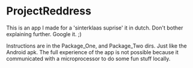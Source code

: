 # ProjectReddress

This is an app I made for a 'sinterklaas suprise' it in dutch. Don't bother explaining further. Google it. ;)

Instructions are in the Package_One, and Package_Two dirs. Just like the Android apk.
The full experience of the app is not possible because it communicated with a microprocessor to do some fun stuff locally.
